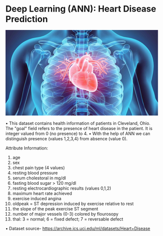 # Deep Learning (ANN): Heart Disease Prediction

![](https://github.com/AkhileshThite/Portfolio/blob/master/heart.jpeg)

• This dataset contains health information of patients in Cleveland, Ohio. The "goal" field refers to the presence of heart disease in the patient. It is integer valued from 0 (no presence) to 4.
• With the help of ANN we can distinguish presence (values 1,2,3,4) from absence (value 0).

Attribute Information: 
1. age 
2. sex 
3. chest pain type (4 values) 
4. resting blood pressure 
5. serum cholestoral in mg/dl 
6. fasting blood sugar > 120 mg/dl
7. resting electrocardiographic results (values 0,1,2)
8. maximum heart rate achieved 
9. exercise induced angina 
10. oldpeak = ST depression induced by exercise relative to rest 
11. the slope of the peak exercise ST segment 
12. number of major vessels (0-3) colored by flourosopy 
13. thal: 3 = normal; 6 = fixed defect; 7 = reversable defect

• Dataset source- https://archive.ics.uci.edu/ml/datasets/Heart+Disease
